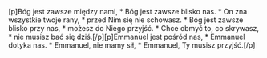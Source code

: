 [p]Bóg jest zawsze między nami, * Bóg jest zawsze blisko nas. * On zna wszystkie twoje rany, * przed Nim się nie schowasz. * Bóg jest zawsze blisko przy nas, * możesz do Niego przyjść. * Chce obmyć to, co skrywasz, * nie musisz bać się dziś.[/p][p]Emmanuel jest pośród nas, * Emmanuel dotyka nas. * Emmanuel, nie mamy sił, * Emmanuel, Ty musisz przyjść.[/p]